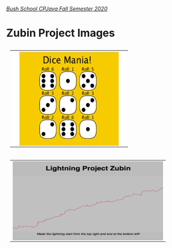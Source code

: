 [_Bush School CPJava Fall Semester 2020_](https://chandrunarayan.github.io/cpjava/)


# Zubin Project Images

<table style="padding:10px">
<tr>
    
 
  <td>
    <img src="./giftable/zoobdice.gif" align="left" alt="2" width = 300px height = 250px>
  </td>

<table style="padding:10px">
<tr>


  <td>
    <img src="./giftable/zubin2.gif" align="left" alt="2" width = 400px height = 210px>
  </td>

</tr>
</table>


